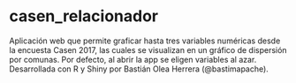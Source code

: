 # casen_relacionador
Aplicación web que permite graficar hasta tres variables numéricas desde la encuesta Casen 2017, las cuales se visualizan en un gráfico de dispersión por comunas. Por defecto, al abrir la app se eligen variables al azar. 
Desarrollada con R y Shiny por Bastián Olea Herrera (@bastimapache).
